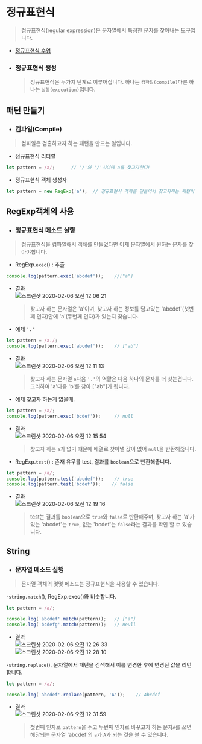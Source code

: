 # 정규표현식
> 정규표현식(regular expression)은 문자열에서 특정한 문자를 찾아내는 도구입니다.  

 - [정규표현식 수업](https://opentutorials.org/course/909/5142)
 - ### 정규표현식 생성
    > 정규표현식은 두가지 단계로 이루어집니다. 하나는 `컴파일(compile)`다른 하나는 `실행(execution)`입니다.

## 패턴 만들기
- ### 컴파일(Compile)
> 컴파일은 검출하고자 하는 패턴을 만드는 일입니다.
- 정규표현식 리터럴
```js
let pattern = /a/;      // '/'와 '/'사이에 a를 찾고자한다!
```
- 정규표현식 객체 생성자
```js
let pattern = new RegExp('a');  // 정규표현식 객체를 만들어서 찾고자하는 패턴이 a다 라는 것.
```

## RegExp객체의 사용
- ### 정규표현식 메소드 실행
> 정규표현식을 컴파일해서 객체를 만들었다면 이제 문자열에서 원하는 문자를 찾아야합니다.

- RegExp.`exec`() : 추출
```js
console.log(pattern.exec('abcdef'));    //["a"]
```
- 결과  
![스크린샷 2020-02-06 오전 12 06 21](https://user-images.githubusercontent.com/29330085/73853707-aa5f4d00-4874-11ea-9035-17ac301a2406.png)  

    > 찾고자 하는 문자열은 'a'이며, 찾고자 하는 정보를 담고있는 'abcdef'(첫번쨰 인자)안에 'a'(두번째 인자)가 있는지 찾습니다.

- 예제 `'.'`
```js
let pattern = /a./;
console.log(pattern.exec('abcdef'));    // ["ab"]
```
- 결과  
![스크린샷 2020-02-06 오전 12 11 13](https://user-images.githubusercontent.com/29330085/73854263-923bfd80-4875-11ea-98f2-45271ad3c60b.png)
    > 찾고자 하는 문자열 `a`다음 `'.'`의 역활은 다음 하나의 문자를 더 찾는겁니다. 그리하여 'a'다음 'b'를 찾아 ["ab"]가 됩니다.

- 예제 찾고자 하는게 없을때.
```js
let pattern = /a/;
console.log(pattern.exec('bcdef'));     // null
```
- 결과  
![스크린샷 2020-02-06 오전 12 15 54](https://user-images.githubusercontent.com/29330085/73854451-ed6df000-4875-11ea-9b88-cee25a7ec01e.png)
    > 찾고자 하는 `a`가 없기 떄문에 배열로 찾아낼 값이 없어 `null`을 반환해줍니다.

- RegExp.`test`() : 존재 유무를 test, 결과를 `boolean`으로 반환해줍니다.
```js
let pattern = /a/;
console.log(pattern.test('abcdef'));    // true
console.log(pattern.test('bcdef'));    // false
```
- 결과  
![스크린샷 2020-02-06 오전 12 19 16](https://user-images.githubusercontent.com/29330085/73854748-535a7780-4876-11ea-97da-934679f05e9c.png)
    > test는 결과를 `boolean`으로 `true`와 `false`로 반환해주며, 찾고자 하는 'a'가 있는 'abcdef'는 `true`, 없는 'bcdef'는 `false`라는 결과를 확인 할 수 있습니다.


## String
- ### 문자열 메소드 실행
> 문자열 객체의 몇몇 메소드는 정규표현식을 사용할 수 있습니다.  

-`string.match`(), RegExp.exec()와 비슷합니다.
```js
let pattern = /a/;

console.log('abcdef'.match(pattern));   // ["a"]
console.log('bcdefg'.match(pattern));   // neull
```
- 결과  
![스크린샷 2020-02-06 오전 12 26 33](https://user-images.githubusercontent.com/29330085/73855473-76d1f200-4877-11ea-9d36-74ccdfad7d9a.png)![스크린샷 2020-02-06 오전 12 28 10](https://user-images.githubusercontent.com/29330085/73855560-9406c080-4877-11ea-8222-c89f591c520f.png)

-`string.replace`(), 문자열에서 패턴을 검색해서 이를 변경한 후에 변경된 값을 리턴합니다.
```js
let pattern = /a/;

console.log('abcdef'.replace(pattern, 'A'));    // Abcdef
```
- 결과  
![스크린샷 2020-02-06 오전 12 31 59](https://user-images.githubusercontent.com/29330085/73855934-198a7080-4878-11ea-9997-6eadc52930d8.png)  
    > 첫번째 인자로 `pattern`을 주고 두번째 인자로 바꾸고자 하는 문자`A`를 쓰면 해당되는 문자열 'abcdef'의 `a`가 `A`가 되는 것을 볼 수 있습니다.




